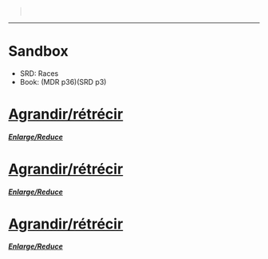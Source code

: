 ﻿---
!Items
Id: sandbox.md#sandbox
RootId: sandbox.md
ParentLink: .md#
Name: Sandbox
ParentName: ''
NameLevel: 1
AltName: Races
Attributes: {}
---
>  [](.md#)

---


# Sandbox

- SRD: Races
- Book: (MDR p36)(SRD p3)



# [Agrandir/rétrécir](sandbox#agrandirretrecir.md)

#### _[Enlarge/Reduce](sandbox#agrandirretrecir.md)_



# [Agrandir/rétrécir](sandbox#agrandirretrecir.md)

#### _[Enlarge/Reduce](sandbox#agrandirretrecir.md)_



# [Agrandir/rétrécir](sandbox#agrandirretrecir.md)

#### _[Enlarge/Reduce](sandbox#agrandirretrecir.md)_

